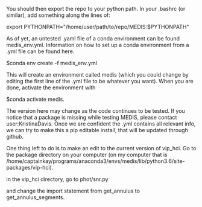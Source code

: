 You should then export the repo to your python path. In your .bashrc (or similar), add something along the lines of:

export PYTHONPATH="/home/user/path/to/repo/MEDIS:$PYTHONPATH"

As of yet, an untested .yaml file of a conda environment can be found medis_env.yml. Information on how to set up a conda environment from a .yml file can be found here.

$conda env create -f medis_env.yml

This will create an environment called medis (which you could change by editing the first line of the .yml file to be whatever you want). When you are done, activate the environment with

$conda activate medis.

The version here may change as the code continues to be tested. If you notice that a package is missing while testing MEDIS, please contact user:KristinaDavis. Once we are confident the .yml contains all relevant info, we can try to make this a pip editable install, that will be updated through github.

One thing left to do is to make an edit to the current version of vip_hci. Go to the package directory on your computer (on my computer that is /home/captainkay/programs/anaconda3/envs/medis/lib/python3.6/site-packages/vip-hci).

in the vip_hci directory, go to phot/snr.py

and change the import statement from get_annulus to get_annulus_segments.

